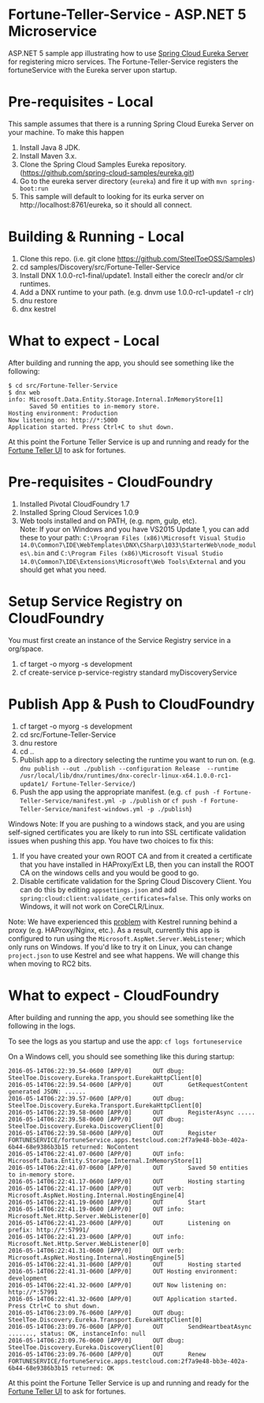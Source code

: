 # Fortune-Teller-Service - ASP.NET 5 Microservice
ASP.NET 5 sample app illustrating how to use [Spring Cloud Eureka Server](http://projects.spring.io/spring-cloud/docs/1.0.3/spring-cloud.html#spring-cloud-eureka-server) for registering micro services. The Fortune-Teller-Service registers the fortuneService with the Eureka server upon startup.

# Pre-requisites - Local

This sample assumes that there is a running Spring Cloud Eureka Server on your machine. To make this happen

1. Install Java 8 JDK.
2. Install Maven 3.x.
3. Clone the Spring Cloud Samples Eureka repository. (https://github.com/spring-cloud-samples/eureka.git)
4. Go to the eureka server directory (`eureka`) and fire it up with `mvn spring-boot:run`
5. This sample will default to looking for its eurka server on http://localhost:8761/eureka, so it should all connect.


# Building & Running - Local

1. Clone this repo. (i.e. git clone https://github.com/SteelToeOSS/Samples)
2. cd samples/Discovery/src/Fortune-Teller-Service
3. Install DNX 1.0.0-rc1-final/update1. Install either the coreclr and/or clr runtimes. 
4. Add a DNX runtime to your path. (e.g. dnvm use 1.0.0-rc1-update1 -r clr)
5. dnu restore
6. dnx kestrel

# What to expect - Local
After building and running the app, you should see something like the following:
```
$ cd src/Fortune-Teller-Service
$ dnx web
info: Microsoft.Data.Entity.Storage.Internal.InMemoryStore[1]
      Saved 50 entities to in-memory store.
Hosting environment: Production
Now listening on: http://*:5000
Application started. Press Ctrl+C to shut down.
```
At this point the Fortune Teller Service is up and running and ready for the [Fortune Teller UI]() to ask for fortunes.

# Pre-requisites - CloudFoundry

1. Installed Pivotal CloudFoundry 1.7
2. Installed Spring Cloud Services 1.0.9
3. Web tools installed and on PATH, (e.g. npm, gulp, etc).  
Note: If your on Windows and you have VS2015 Update 1, you can add these to your path: `C:\Program Files (x86)\Microsoft Visual Studio 14.0\Common7\IDE\WebTemplates\DNX\CSharp\1033\StarterWeb\node_modules\.bin` and `C:\Program Files (x86)\Microsoft Visual Studio 14.0\Common7\IDE\Extensions\Microsoft\Web Tools\External` and you should get what you need.

# Setup Service Registry on CloudFoundry
You must first create an instance of the Service Registry service in a org/space.

1. cf target -o myorg -s development
2. cf create-service p-service-registry standard myDiscoveryService 

# Publish App & Push to CloudFoundry

1. cf target -o myorg -s development
2. cd src/Fortune-Teller-Service
3. dnu restore
4. cd ..
5. Publish app to a directory selecting the runtime you want to run on. 
(e.g. `dnu publish --out ./publish --configuration Release  --runtime /usr/local/lib/dnx/runtimes/dnx-coreclr-linux-x64.1.0.0-rc1-update1/ Fortune-Teller-Service/`)
6. Push the app using the appropriate manifest.
 (e.g. `cf push -f Fortune-Teller-Service/manifest.yml -p ./publish` or `cf push -f Fortune-Teller-Service/manifest-windows.yml -p ./publish`)

Windows Note: If you are pushing to a windows stack, and you are using self-signed certificates you are likely to run into SSL certificate validation issues when pushing this app. You have two choices to fix this:

1. If you have created your own ROOT CA and from it created a certificate that you have installed in HAProxy/Ext LB, then you can install the ROOT CA on the windows cells and you would be good to go.
2. Disable certificate validation for the Spring Cloud Discovery Client.  You can do this by editing `appsettings.json` and add `spring:cloud:client:validate_certificates=false`. This only works on Windows, it will not work on CoreCLR/Linux.

Note: We have experienced this [problem](https://github.com/aspnet/KestrelHttpServer/issues/341) with Kestrel running behind a proxy (e.g. HAProxy/Nginx, etc.). As a result, currently this app is configured to run using the `Microsoft.AspNet.Server.WebListener`; which only runs on Windows. If you'd like to try it on Linux, you can change `project.json` to use Kestrel and see what happens. We will change this when moving to RC2 bits.

# What to expect - CloudFoundry
After building and running the app, you should see something like the following in the logs. 

To see the logs as you startup and use the app: `cf logs fortuneservice`

On a Windows cell, you should see something like this during startup:
```
2016-05-14T06:22:39.54-0600 [APP/0]      OUT dbug: SteelToe.Discovery.Eureka.Transport.EurekaHttpClient[0]
2016-05-14T06:22:39.54-0600 [APP/0]      OUT       GetRequestContent generated JSON: ......
2016-05-14T06:22:39.57-0600 [APP/0]      OUT dbug: SteelToe.Discovery.Eureka.Transport.EurekaHttpClient[0]
2016-05-14T06:22:39.58-0600 [APP/0]      OUT       RegisterAsync .....
2016-05-14T06:22:39.58-0600 [APP/0]      OUT dbug: SteelToe.Discovery.Eureka.DiscoveryClient[0]
2016-05-14T06:22:39.58-0600 [APP/0]      OUT       Register FORTUNESERVICE/fortuneService.apps.testcloud.com:2f7a9e48-bb3e-402a-6b44-68e9386b3b15 returned: NoContent
2016-05-14T06:22:41.07-0600 [APP/0]      OUT info: Microsoft.Data.Entity.Storage.Internal.InMemoryStore[1]
2016-05-14T06:22:41.07-0600 [APP/0]      OUT       Saved 50 entities to in-memory store.
2016-05-14T06:22:41.17-0600 [APP/0]      OUT       Hosting starting
2016-05-14T06:22:41.17-0600 [APP/0]      OUT verb: Microsoft.AspNet.Hosting.Internal.HostingEngine[4]
2016-05-14T06:22:41.19-0600 [APP/0]      OUT       Start
2016-05-14T06:22:41.19-0600 [APP/0]      OUT info: Microsoft.Net.Http.Server.WebListener[0]
2016-05-14T06:22:41.23-0600 [APP/0]      OUT       Listening on prefix: http://*:57991/
2016-05-14T06:22:41.23-0600 [APP/0]      OUT info: Microsoft.Net.Http.Server.WebListener[0]
2016-05-14T06:22:41.31-0600 [APP/0]      OUT verb: Microsoft.AspNet.Hosting.Internal.HostingEngine[5]
2016-05-14T06:22:41.31-0600 [APP/0]      OUT       Hosting started
2016-05-14T06:22:41.31-0600 [APP/0]      OUT Hosting environment: development
2016-05-14T06:22:41.32-0600 [APP/0]      OUT Now listening on: http://*:57991
2016-05-14T06:22:41.32-0600 [APP/0]      OUT Application started. Press Ctrl+C to shut down.
2016-05-14T06:23:09.76-0600 [APP/0]      OUT dbug: SteelToe.Discovery.Eureka.Transport.EurekaHttpClient[0]
2016-05-14T06:23:09.76-0600 [APP/0]      OUT       SendHeartbeatAsync ......., status: OK, instanceInfo: null
2016-05-14T06:23:09.76-0600 [APP/0]      OUT dbug: SteelToe.Discovery.Eureka.DiscoveryClient[0]
2016-05-14T06:23:09.76-0600 [APP/0]      OUT       Renew FORTUNESERVICE/fortuneService.apps.testcloud.com:2f7a9e48-bb3e-402a-6b44-68e9386b3b15 returned: OK
```
At this point the Fortune Teller Service is up and running and ready for the [Fortune Teller UI]() to ask for fortunes.
